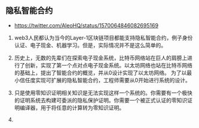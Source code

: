 ## 隐私智能合约
- https://twitter.com/AleoHQ/status/1570064846082695169


1. web3人民都认为当今的Layer-1区块链项目都能支持隐私智能合约，例子身份认证、电子现金、机器学习。但是，实际情况并不是这么简单的。

2. 历史上，无数的先辈们在探索电子现金系统，比特币网络站在巨人的肩膀上进行了创新，实现了第一个点对点电子现金系统。以太坊网络也站在比特币网络的基础上，提出了智能合约的概览，并从0设计实现了以太坊网络。 为了以最小信任度实现可扩展的隐私智能合约，工程师需要从0开始进行系统的设计。

3. 只是使用零知识证明相关知识是无法实现这样一个系统的。你需要有一个极快的证明系统去构建可委派的隐私保护证明。你需要一个被正式认证的零知识证明编译器，用于将任意的计算转为零知识证明。

4. 